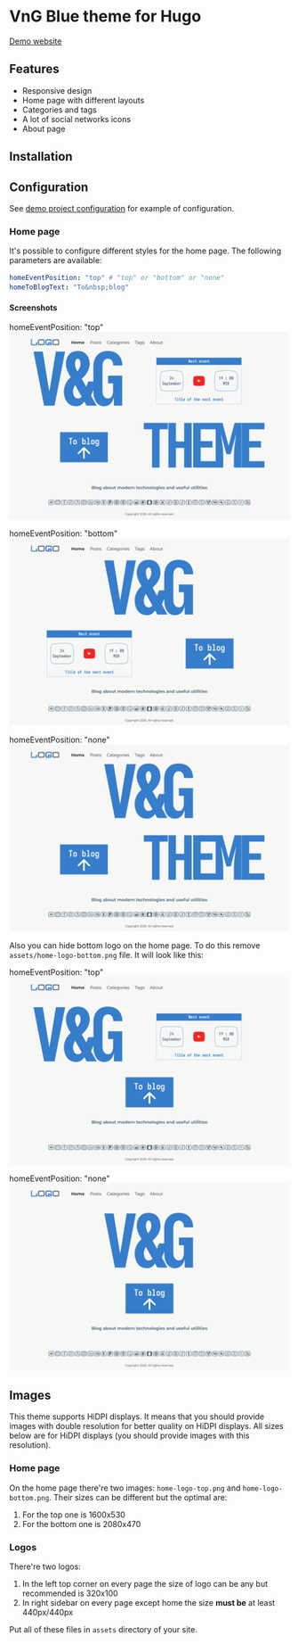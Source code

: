 # VnG Blue theme for Hugo

[Demo website](https://ismd.github.io/demo-hugo-theme-vng-blue/)

## Features

- Responsive design
- Home page with different layouts
- Categories and tags
- A lot of social networks icons
- About page

## Installation

## Configuration

See [demo project configuration](https://github.com/ismd/demo-hugo-theme-vng-blue) for example of configuration.

### Home page

It's possible to configure different styles for the home page. The following parameters are available:

```yaml
homeEventPosition: "top" # "top" or "bottom" or "none"
homeToBlogText: "To&nbsp;blog"
```

#### Screenshots

homeEventPosition: "top"
![Home page with event on top](images/screenshot.png)

homeEventPosition: "bottom"
![Home page with event on bottom](images/home-event-bottom.png)

homeEventPosition: "none"
![Home page without event](images/home-no-event.png)

Also you can hide bottom logo on the home page. To do this remove `assets/home-logo-bottom.png` file. It will look like this:

homeEventPosition: "top"
![Home page without bottom logo](images/home-no-bottom-logo.png)

homeEventPosition: "none"
![Home page without bottom logo and event](images/home-no-event-and-bottom-logo.png)

## Images

This theme supports HiDPI displays. It means that you should provide images with double resolution for better quality on HiDPI displays. All sizes below are for HiDPI displays (you should provide images with this resolution).

### Home page

On the home page there're two images: `home-logo-top.png` and `home-logo-bottom.png`. Their sizes can be different but the optimal are:

1. For the top one is 1600x530
2. For the bottom one is 2080x470

### Logos

There're two logos:

1. In the left top corner on every page the size of logo can be any but recommended is 320x100
2. In right sidebar on every page except home the size **must be** at least 440px/440px

Put all of these files in `assets` directory of your site.

